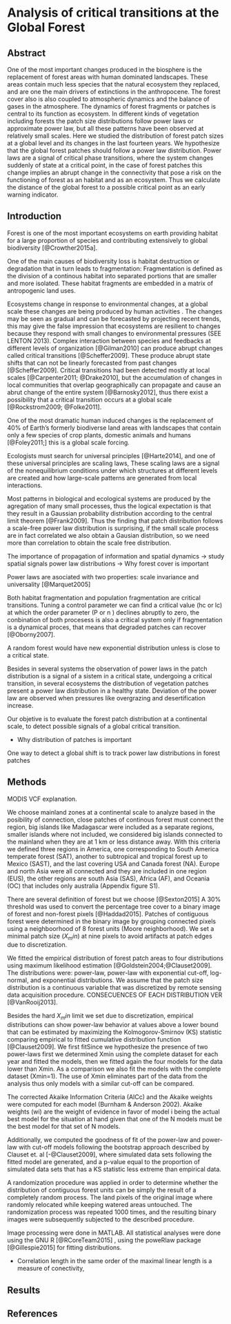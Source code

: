 # Analysis of critical transitions at the Global Forest

## Abstract

One of the most important changes produced in the biosphere is the replacement of forest areas with human dominated landscapes. These areas contain much less species that the natural ecosystem they replaced, and are one the main drivers of extinctions in the anthropocene. The forest cover also is also coupled to atmospheric dynamics and the balance of gases in the atmosphere. The dynamics of forest fragments or patches is central to its function as ecosystem.  In different kinds of vegetation including forests the patch size distributions follow power laws or approximate power law, but all these patterns have been observed at relatively small scales. Here we studied the distribution of forest patch sizes at a global level and its changes in the last fourteen years. We hypothesize that the global forest patches should follow a power law distribution. Power laws are a signal of critical phase transitions, where the system changes suddenly of state at a critical point, in the case of forest patches this change implies an abrupt change in the connectivity that pose a risk on the functioning of forest as an habitat and as an ecosystem. Thus we calculate the distance of the global forest to a possible critical point as an early warning indicator.     


## Introduction

Forest is one of the most important ecosystems on earth providing habitat for a large proportion of species and contributing extensively to global biodiversity [@Crowther2015a]. 

One of the main causes of biodiversity loss is habitat destruction or degradation that in turn leads to fragmentation: Fragmentation is defined as the division of a continous habitat into separated portions that are smaller and more isolated. These habitat fragments are embedded in a matrix of antropogenic land uses.  

Ecosystems change in response to environmental changes, at a global scale these changes are being produced by human activities . The changes may be seen as gradual and can be forecasted by projecting recent trends, this may give the false impression that ecosystems are resilient to changes because they respond with small changes to environmental pressures (SEE LENTON 2013). Complex interaction between species and feedbacks at different levels of organization [@Gilman2010] can produce abrupt changes called critical transitions [@Scheffer2009]. These produce abrupt state shifts that can not be linearly forecasted from past changes [@Scheffer2009]. Critical transitions had been detected mostly at local scales [@Carpenter2011; @Drake2010], but the accumulation of changes in local communities that overlap geographically can propagate and cause an abrut change of the entire system [@Barnosky2012], thus there exist a possibility that a critical transition occurs at a global scale [@Rockstrom2009; @Folke2011].  

One of the most dramatic human induced changes is the replacement of 40% of Earth’s formerly biodiverse land areas with landscapes that contain only a few species of crop plants, domestic animals and humans [@Foley2011;] this is a global scale forcing.

Ecologists must search for universal principles [@Harte2014], and one of these universal principles are scaling laws, These scaling laws are a signal of the nonequilibrium conditions under which structures at different levels are created and how large-scale patterns are generated from local interactions.

Most patterns in biological and ecological systems are produced by the agregation of many small processes, thus the logical expectation is that they result in a Gaussian probability distribution according to the central limit theorem [@Frank2009]. Thus the finding that patch distribution follows a scale-free power law distribution is surprising, if the small scale process are in fact correlated we also obtain a Gausian distribution, so we need more than correlation to obtain the scale free distribution. 

The importance of propagation of information and spatial dynamics -> study spatial signals power law distributions -> Why forest cover is important

Power laws are asociated with two properties: scale invariance and universality [@Marquet2005]

Both habitat fragmentation and population fragmentation are critical transitions. Tuning a control parameter we can find a critical value (hc or lc) at which the order parameter (P or n ) declines abruptly to zero, the conbination of both procesess is also a critical system only if fragmentation is a dynamical proces, that means that degraded patches can recover [@Oborny2007].

A random forest would have new exponential distribution unless is close to a critical state.

Besides in several systems the observation of power laws in the patch distribution is a signal of a sistem in a critical state, undergoing a critical transition, in several ecosystems the distribution of vegetation patches present a power law distribution in a healthy state. Deviation of the power law are observed when pressures like overgrazing and desertification increase. 

Our objetive is to evaluate the forest patch distribution at a continental scale, to detect possible signals of a global critical transition. 


* Why distribution of patches is important

One way to detect a global shift is to track power law distributions in forest patches 



## Methods

MODIS VCF explanation.

We choose mainland zones at a continental scale to analyze based in the posibility of connection, close patches of continous forest must connect the region, big islands like Madagascar were included as a separate regions, smaller islands where not included, we considered big islands connected to the mainland when they are at 1 km or less distance away. With this criteria we defined three regions in America, one corresponding to South America temperate forest (SAT), another to subtropical and tropical forest up to Mexico (SAST), and the last covering USA and Canada forest (NA). Europe and north Asia were all connected and they are included in one region (EUS), the other regions are south Asia (SAS), Africa (AF), and Oceania (OC) that includes only australia (Appendix figure S1).      

There are several definition of forest but we choose [@Sexton2015] A 30% threshold was used to convert the percentage tree cover to a binary image of forest and non-forest pixels [@Haddad2015]. Patches of contiguous forest were determined in the binary image by grouping connected pixels using a neighboorhood of 8 forest units (Moore neighborhood). We set a minimal patch size ($X_min$) at nine pixels to avoid artifacts at patch edges due to discretization. 

We fitted the empirical distribution of forest patch areas to four distributions using maximum likelihood estimation [@Goldstein2004;@Clauset2009]. The distributions were: power-law, power-law with exponential cut-off, log-normal, and exponential distributions. We assume that the patch size distribution is a continuous variable that was discretized by remote sensing data acquisition procedure. CONSECUENCES OF EACH DISTRIBUTION VER [@VanRooij2013].

Besides the hard $X_min$ limit we set due to discretization, empirical distributions can show power-law behavior at values above a lower bound that can be estimated by maximizing the Kolmogorov-Smirnov (KS) statistic comparing empirical to fitted cumulative distribution function [@Clauset2009].  We first fitSince we hypothesize the presence of two power-laws first we determined Xmin using the complete dataset for each year and fitted the models, then we fitted again the four models for the data lower than Xmin. As a comparison we also fit the models with the complete dataset (Xmin=1). The use of Xmin eliminates part of the data from the analysis thus only models with a similar cut-off can be compared. 

The corrected Akaike Information Criteria (AICc) and the Akaike weights were computed for each model (Burnham & Anderson 2002). Akaike weights (wi) are the weight of  evidence in favor of model i being the actual best model for the situation at hand given that one of the N models must be the best model for that set of N models. 

Additionally, we computed the goodness of fit of the power-law and power-law with cut-off models following the bootstrap approach described by Clauset et. al [-@Clauset2009], where simulated data sets following the fitted model are generated, and a p-value equal to the proportion of simulated data sets that has a KS statistic less extreme than empirical data. 

A randomization procedure was applied in order to determine whether the distribution of contiguous forest units can be simply the result of a completely random process. The land pixels of the original image where randomly relocated while keeping watered areas untouched. The randomization process was repeated 1000 times, and the resulting binary images were subsequently subjected to the described procedure. 

Image processing were done in MATLAB. All statistical analyses were done using the GNU R [@RCoreTeam2015] , using the poweRlaw package [@Gillespie2015] for fitting distributions.


* Correlation length in the same order of the maximal linear length is a measure of conectivity,   

## Results

## References
